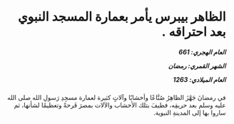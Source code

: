 <h1 dir="rtl">الظاهر بيبرس يأمر بعمارة المسجد النبوي بعد احتراقه .</h1>

<h5 dir="rtl">العام الهجري:  661

الشهر القمري: رمضان

العام الميلادي: 1263</h5>

<p dir="rtl">في رمضانَ جَهَّزَ الظاهِرُ صُنَّاعًا وأخشابًا وآلاتٍ كثيرة لعمارة مسجِدِ رَسولِ الله صلى الله عليه وسلم بعد حريقِه، فطيفَ بتلك الأخشاب والآلات بمصرَ فَرحةً وتعظيمًا لشأنها، ثم ساروا بها إلى المدينةِ النبوية.</p></br>
